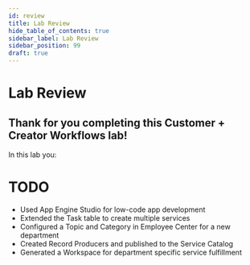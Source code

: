 ```yaml
---
id: review
title: Lab Review
hide_table_of_contents: true
sidebar_label: Lab Review
sidebar_position: 99
draft: true
---
```



# Lab Review

## Thank for you completing this Customer + Creator Workflows lab!

In this lab you:

# TODO #

- Used App Engine Studio for low-code app development
- Extended the Task table to create multiple services
- Configured a Topic and Category in Employee Center for a new department
- Created Record Producers and published to the Service Catalog
- Generated a Workspace for department specific service fulfillment